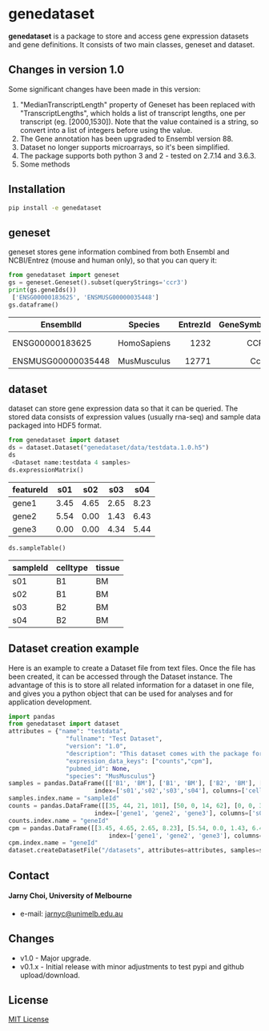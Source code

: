 genedataset
======
**genedataset** is a package to store and access gene expression datasets and gene definitions. It consists of two main classes, geneset and dataset.

## Changes in version 1.0
Some significant changes have been made in this version:
1. "MedianTranscriptLength" property of Geneset has been replaced with "TranscriptLengths", which holds a list of transcript lengths, one per transcript (eg. [2000,1530]). Note that the value contained is a string, so convert into a list of integers before using the value.
2. The Gene annotation has been upgraded to Ensembl version 88.
3. Dataset no longer supports microarrays, so it's been simplified.
4. The package supports both python 3 and 2 - tested on 2.7.14 and 3.6.3.
5. Some methods

## Installation
```bash
pip install -e genedataset
```

## geneset
geneset stores gene information combined from both Ensembl and NCBI/Entrez (mouse and human only), so that you can query it:
```python
from genedataset import geneset
gs = geneset.Geneset().subset(queryStrings='ccr3')
print(gs.geneIds())
 ['ENSG00000183625', 'ENSMUSG00000035448']
gs.dataframe()
```
 | EnsemblId          | Species     | EntrezId | GeneSymbol | Synonyms                     | Description                      | TranscriptLengths                             | Orthologue              |
 |--------------------|:-----------:|---------:|-----------:|-----------------------------:|---------------------------------:|----------------------------------------------:|------------------------:|
 | ENSG00000183625    | HomoSapiens | 1232     | CCR3       | CC-CKR-3|CD193|CKR3|CMKBR3   | C-C motif chemokine receptor 3   | [2000, 1581, 400, 436, 212, 1284, 1201, 1786] | ENSMUSG00000035448:Ccr3 |
 | ENSMUSG00000035448 | MusMusculus | 12771    | Ccr3       | CC-CKR3|CKR3|Cmkbr1l2|Cmkbr3 | chemokine (C-C motif) receptor 3 | [3272]                                        | ENSG00000183625:CCR3    |

## dataset
dataset can store gene expression data so that it can be queried. The stored data consists of expression values (usually rna-seq) and sample data packaged into HDF5 format.
```python
from genedataset import dataset
ds = dataset.Dataset("genedataset/data/testdata.1.0.h5")
ds
 <Dataset name:testdata 4 samples>
ds.expressionMatrix()
```
 | featureId | s01  | s02  | s03  | s04  |
 |---------|------|------|------|------|
 | gene1  | 3.45 | 4.65 | 2.65 | 8.23 |
 | gene2  | 5.54 | 0.00 | 1.43 | 6.43 |
 | gene3  | 0.00 | 0.00 | 4.34 | 5.44 |
 ```python
ds.sampleTable()
```
 | sampleId | celltype | tissue |
 |----------|----------|--------|
 | s01      | B1       | BM     |
 | s02      | B1       | BM     |
 | s03      | B2       | BM     |
 | s04      | B2       | BM     |

## Dataset creation example
Here is an example to create a Dataset file from text files. Once the file has been created, it can be accessed through the Dataset instance. The advantage of this is to store all related information for a dataset in one file, and gives you a python object that can be used for analyses and for application development.
```python
import pandas
from genedataset import dataset
attributes = {"name": "testdata",
				"fullname": "Test Dataset",
				"version": "1.0",
				"description": "This dataset comes with the package for testing purposes.",
				"expression_data_keys": ["counts","cpm"],
				"pubmed_id": None,
				"species": "MusMusculus"}
samples = pandas.DataFrame([['B1', 'BM'], ['B1', 'BM'], ['B2', 'BM'], ['B2', 'BM']],
					    index=['s01','s02','s03','s04'], columns=['celltype','tissue'])
samples.index.name = "sampleId"
counts = pandas.DataFrame([[35, 44, 21, 101], [50, 0, 14, 62], [0, 0, 39, 73]],
						index=['gene1', 'gene2', 'gene3'], columns=['s01', 's02', 's03', 's04'])
counts.index.name = "geneId"
cpm = pandas.DataFrame([[3.45, 4.65, 2.65, 8.23], [5.54, 0.0, 1.43, 6.43], [0.0, 0.0, 4.34, 5.44]],
							index=['gene1', 'gene2', 'gene3'], columns=['s01', 's02', 's03', 's04'])
cpm.index.name = "geneId"
dataset.createDatasetFile("/datasets", attributes=attributes, samples=samples, expressions=[counts,cpm])

```

## Contact
#### Jarny Choi, University of Melbourne
* e-mail: jarnyc@unimelb.edu.au

## Changes 
* v1.0 - Major upgrade.
* v0.1.x - Initial release with minor adjustments to test pypi and github upload/download.

## License
[MIT License](LICENSE.txt)

